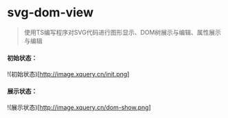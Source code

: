# svg-dom-view 

>  使用TS编写程序对SVG代码进行图形显示、DOM树展示与编辑、属性展示与编辑
#### 初始状态：

!(初始状态)[http://image.xquery.cn/init.png]
#### 展示状态： 
!(展示状态)[http://image.xquery.cn/dom-show.png]
